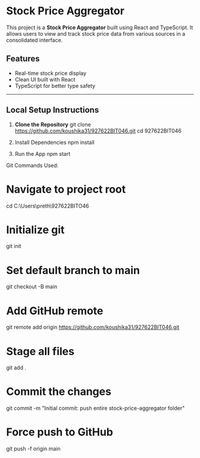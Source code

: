 # Stock Price Aggregator

This project is a **Stock Price Aggregator** built using React and TypeScript. It allows users to view and track stock price data from various sources in a consolidated interface.

## Features

- Real-time stock price display
- Clean UI built with React
- TypeScript for better type safety


---

## Local Setup Instructions

1. **Clone the Repository**
git clone https://github.com/koushika31/927622BIT046.git
cd 927622BIT046

2. Install Dependencies
npm install

3. Run the App
npm start

Git Commands Used:

# Navigate to project root
cd C:\Users\preth\927622BITO46

# Initialize git
git init

# Set default branch to main
git checkout -B main

# Add GitHub remote
git remote add origin https://github.com/koushika31/927622BIT046.git

# Stage all files
git add .

# Commit the changes
git commit -m "Initial commit: push entire stock-price-aggregator folder"

# Force push to GitHub
git push -f origin main
